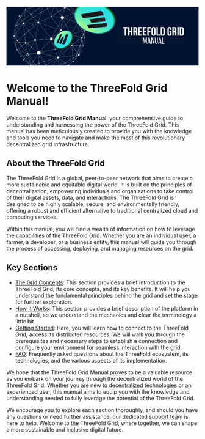 ![header](./img/header.png)

# Welcome to the ThreeFold Grid Manual!

Welcome to the __ThreeFold Grid Manual__, your comprehensive guide to understanding and harnessing the power of the ThreeFold Grid. This manual has been meticulously created to provide you with the knowledge and tools you need to navigate and make the most of this revolutionary decentralized grid infrastructure.

## About the ThreeFold Grid

The ThreeFold Grid is a global, peer-to-peer network that aims to create a more sustainable and equitable digital world. It is built on the principles of decentralization, empowering individuals and organizations to take control of their digital assets, data, and interactions. The ThreeFold Grid is designed to be highly scalable, secure, and environmentally friendly, offering a robust and efficient alternative to traditional centralized cloud and computing services.

Within this manual, you will find a wealth of information on how to leverage the capabilities of the ThreeFold Grid. Whether you are an individual user, a farmer, a developer, or a business entity, this manual will guide you through the process of accessing, deploying, and managing resources on the grid.

## Key Sections

- [The Grid Concepts](./concepts/concepts_readme.md): This section provides a brief introduction to the ThreeFold Grid, its core concepts, and its key benefits. It will help you understand the fundamental principles behind the grid and set the stage for further exploration.
- [How it Works](./grid3_howitworks.md): This section provides a brief description of the platform in a nutshell, so we understand the mechanics and clear the terminology a little bit.
- [Getting Started](../getstarted/tfgrid3_getstarted.md): Here, you will learn how to connect to the ThreeFold Grid, access its distributed resources. We will walk you through the prerequisites and necessary steps to establish a connection and configure your environment for seamless interaction with the grid.
- [FAQ](../faq/faq.md): Frequently asked questions about the ThreeFold ecosystem, its technologies, and the various aspects of its implementation. 

We hope that the ThreeFold Grid Manual proves to be a valuable resource as you embark on your journey through the decentralized world of the ThreeFold Grid. Whether you are new to decentralized technologies or an experienced user, this manual aims to equip you with the knowledge and understanding needed to fully leverage the potential of the ThreeFold Grid.

We encourage you to explore each section thoroughly, and should you have any questions or need further assistance, our dedicated [support team](https://threefoldfaq.crisp.help/en/) is here to help. Welcome to the ThreeFold Grid, where together, we can shape a more sustainable and inclusive digital future.